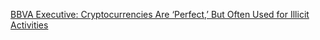 [BBVA Executive: Cryptocurrencies Are ‘Perfect,’ But Often Used for Illicit Activities](https://cointelegraph.com/news/bbva-executive-cryptocurrencies-are-perfect-but-often-used-for-illicit-activities)